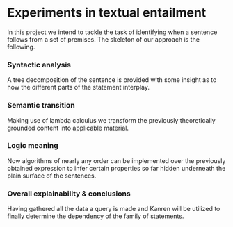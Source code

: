 # Experiments in textual entailment

In this project we intend to tackle the task of identifying when a sentence follows from a set of premises.
The skeleton of our approach is the following.

### Syntactic analysis

A tree decomposition of the sentence is provided with some insight as to how the different parts of the statement interplay.

### Semantic transition

Making use of lambda calculus we transform the previously theoretically grounded content into applicable material.

### Logic meaning 

Now algorithms of nearly any order can be implemented over the previously obtained expression to infer certain properties so far hidden underneath the plain surface of the sentences. 

### Overall explainability & conclusions

Having gathered all the data a query is made and Kanren will be utilized to finally determine the dependency of the family of statements. 
